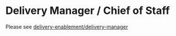 # Delivery Manager / Chief of Staff

Please see [delivery-enablement/delivery-manager](/delivery-enablement/roles/role-delivery-manager.md)
